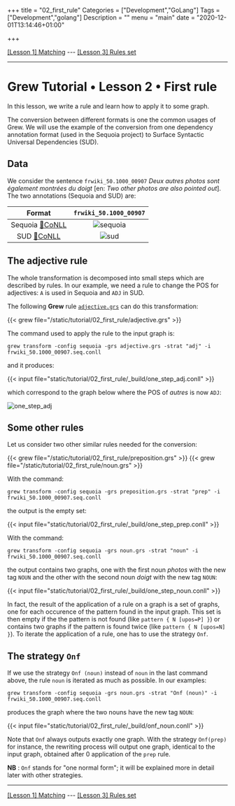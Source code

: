 +++
title = "02_first_rule"
Categories = ["Development","GoLang"]
Tags = ["Development","golang"]
Description = ""
menu = "main"
date = "2020-12-01T13:14:46+01:00"

+++

[[Lesson 1] Matching](../01_matching) --- [[Lesson 3] Rules set](../03_rules_set)

---

# Grew Tutorial • Lesson 2 • First rule

In this lesson, we write a rule and learn how to apply it to some graph.

The conversion between different formats is one the common usages of Grew.
We will use the example of the conversion from one dependency annotation format (used in the Sequoia project) to Surface Syntactic Universal Dependencies (SUD).

## Data

We consider the sentence `frwiki_50.1000_00907` *Deux autres photos sont également montrées du doigt* [en: *Two other photos are also pointed out*].
The two annotations (Sequoia and SUD) are:

| Format | `frwiki_50.1000_00907` |
|:---:|:---:|
| Sequoia [:link:CoNLL](/tutorial/02_first_rule/frwiki_50.1000_00907.seq.conll) | ![sequoia](/tutorial/02_first_rule/_build/frwiki_50.1000_00907.seq.svg) |
| SUD [:link:CoNLL](/tutorial/02_first_rule/frwiki_50.1000_00907.sud.conllu) | ![sud](/tutorial/02_first_rule/_build/frwiki_50.1000_00907.sud.svg) |

## The adjective rule

The whole transformation is decomposed into small steps which are described by rules.
In our example, we need a rule to change the POS for adjectives: `A` is used in Sequoia and `ADJ` in SUD.

The following **Grew** rule [`adjective.grs`](/tutorial/02_first_rule/adjective.grs) can do this transformation:

{{< grew file="/static/tutorial/02_first_rule/adjective.grs" >}}

The command used to apply the rule to the input graph is:

```
grew transform -config sequoia -grs adjective.grs -strat "adj" -i frwiki_50.1000_00907.seq.conll
```

and it produces:

{{< input file="static/tutorial/02_first_rule/_build/one_step_adj.conll" >}}

which correspond to the graph below where the POS of *autres* is now `ADJ`:

![one_step_adj](/tutorial/02_first_rule/_build/one_step_adj.svg)

## Some other rules

Let us consider two other similar rules needed for the conversion:

{{< grew file="/static/tutorial/02_first_rule/preposition.grs" >}}
{{< grew file="/static/tutorial/02_first_rule/noun.grs" >}}

With the command:

```
grew transform -config sequoia -grs preposition.grs -strat "prep" -i frwiki_50.1000_00907.seq.conll
```

the output is the empty set:

{{< input file="static/tutorial/02_first_rule/_build/one_step_prep.conll" >}}

With the command:

```
grew transform -config sequoia -grs noun.grs -strat "noun" -i frwiki_50.1000_00907.seq.conll
```

the output contains two graphs, one with the first noun *photos* with the new tag `NOUN` and the other with the second noun *doigt* with the new tag `NOUN`:

{{< input file="static/tutorial/02_first_rule/_build/one_step_noun.conll" >}}

In fact, the result of the application of a rule on a graph is a set of graphs, one for each occurence of the pattern found in the input graph. This set is then empty if the the pattern is not found (like `pattern { N [upos=P] }`) or contains two graphs if the pattern is found twice (like `pattern { N [upos=N] }`).
To iterate the application of a rule, one has to use the strategy `Onf`.

## The strategy `Onf`

If we use the strategy `Onf (noun)` instead of `noun` in the last command above, the rule `noun` is iterated as much as possible.
In our examples:

```
grew transform -config sequoia -grs noun.grs -strat "Onf (noun)" -i frwiki_50.1000_00907.seq.conll
```

produces the graph where the two nouns have the new tag `NOUN`:

{{< input file="static/tutorial/02_first_rule/_build/onf_noun.conll" >}}

Note that `Onf` always outputs exactly one graph.
With the strategy `Onf(prep)` for instance, the rewriting process will output one graph, identical to the input graph, obtained after 0 application of the `prep` rule.

**NB** : `Onf` stands for "one normal form"; it will be explained more in detail later with other strategies.

---

[[Lesson 1] Matching](../01_matching) --- [[Lesson 3] Rules set](../03_rules_set)
